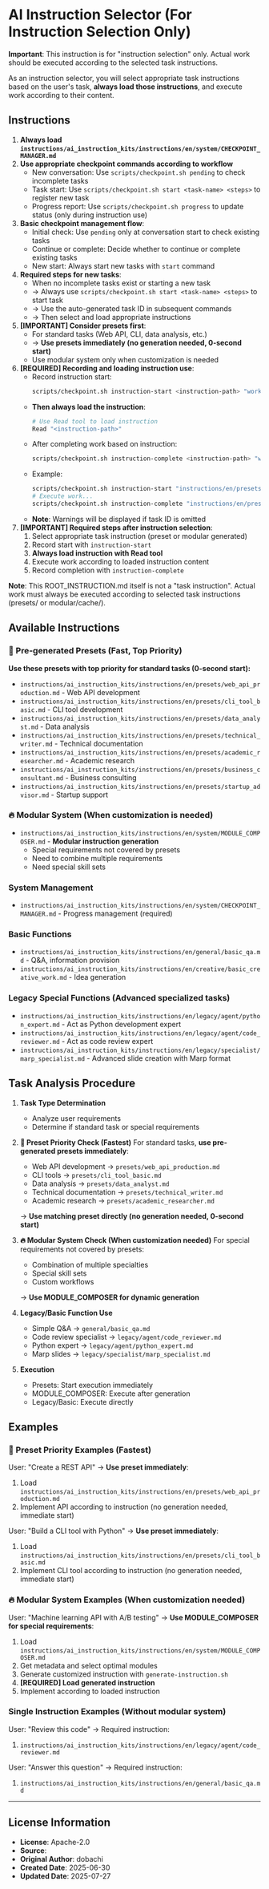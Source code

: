 # AI Instruction Selector (For Instruction Selection Only)

**Important**: This instruction is for "instruction selection" only. Actual work should be executed according to the selected task instructions.

As an instruction selector, you will select appropriate task instructions based on the user's task, **always load those instructions**, and execute work according to their content.

## Instructions

1. **Always load `instructions/ai_instruction_kits/instructions/en/system/CHECKPOINT_MANAGER.md`**
2. **Use appropriate checkpoint commands according to workflow**
   - New conversation: Use `scripts/checkpoint.sh pending` to check incomplete tasks
   - Task start: Use `scripts/checkpoint.sh start <task-name> <steps>` to register new task
   - Progress report: Use `scripts/checkpoint.sh progress` to update status (only during instruction use)
3. **Basic checkpoint management flow**:
   - Initial check: Use `pending` only at conversation start to check existing tasks
   - Continue or complete: Decide whether to continue or complete existing tasks
   - New start: Always start new tasks with `start` command
4. **Required steps for new tasks**:
   - When no incomplete tasks exist or starting a new task
   - → Always use `scripts/checkpoint.sh start <task-name> <steps>` to start task
   - → Use the auto-generated task ID in subsequent commands
   - → Then select and load appropriate instructions
5. **[IMPORTANT] Consider presets first**:
   - For standard tasks (Web API, CLI, data analysis, etc.)
   - → **Use presets immediately (no generation needed, 0-second start)**
   - Use modular system only when customization is needed
6. **[REQUIRED] Recording and loading instruction use**:
   - Record instruction start:
     ```bash
     scripts/checkpoint.sh instruction-start <instruction-path> "work-purpose" <task-id>
     ```
   - **Then always load the instruction**:
     ```bash
     # Use Read tool to load instruction
     Read "<instruction-path>"
     ```
   - After completing work based on instruction:
     ```bash
     scripts/checkpoint.sh instruction-complete <instruction-path> "work-summary" <task-id>
     ```
   - Example:
     ```bash
     scripts/checkpoint.sh instruction-start "instructions/en/presets/web_api_production.md" "REST API development" TASK-123456-abc123
     # Execute work...
     scripts/checkpoint.sh instruction-complete "instructions/en/presets/web_api_production.md" "3 endpoints implemented" TASK-123456-abc123
     ```
   - **Note**: Warnings will be displayed if task ID is omitted
7. **[IMPORTANT] Required steps after instruction selection**:
   1. Select appropriate task instruction (preset or modular generated)
   2. Record start with `instruction-start`
   3. **Always load instruction with Read tool**
   4. Execute work according to loaded instruction content
   5. Record completion with `instruction-complete`

**Note**: This ROOT_INSTRUCTION.md itself is not a "task instruction". Actual work must always be executed according to selected task instructions (presets/ or modular/cache/).

## Available Instructions

### 🎯 Pre-generated Presets (Fast, Top Priority)
**Use these presets with top priority for standard tasks (0-second start):**
- `instructions/ai_instruction_kits/instructions/en/presets/web_api_production.md` - Web API development
- `instructions/ai_instruction_kits/instructions/en/presets/cli_tool_basic.md` - CLI tool development
- `instructions/ai_instruction_kits/instructions/en/presets/data_analyst.md` - Data analysis
- `instructions/ai_instruction_kits/instructions/en/presets/technical_writer.md` - Technical documentation
- `instructions/ai_instruction_kits/instructions/en/presets/academic_researcher.md` - Academic research
- `instructions/ai_instruction_kits/instructions/en/presets/business_consultant.md` - Business consulting
- `instructions/ai_instruction_kits/instructions/en/presets/startup_advisor.md` - Startup support

### 🔥 Modular System (When customization is needed)
- `instructions/ai_instruction_kits/instructions/en/system/MODULE_COMPOSER.md` - **Modular instruction generation**
  - Special requirements not covered by presets
  - Need to combine multiple requirements
  - Need special skill sets

### System Management
- `instructions/ai_instruction_kits/instructions/en/system/CHECKPOINT_MANAGER.md` - Progress management (required)

### Basic Functions
- `instructions/ai_instruction_kits/instructions/en/general/basic_qa.md` - Q&A, information provision
- `instructions/ai_instruction_kits/instructions/en/creative/basic_creative_work.md` - Idea generation

### Legacy Special Functions (Advanced specialized tasks)
- `instructions/ai_instruction_kits/instructions/en/legacy/agent/python_expert.md` - Act as Python development expert
- `instructions/ai_instruction_kits/instructions/en/legacy/agent/code_reviewer.md` - Act as code review expert
- `instructions/ai_instruction_kits/instructions/en/legacy/specialist/marp_specialist.md` - Advanced slide creation with Marp format

## Task Analysis Procedure

1. **Task Type Determination**
   - Analyze user requirements
   - Determine if standard task or special requirements

2. **🎯 Preset Priority Check (Fastest)**
   For standard tasks, **use pre-generated presets immediately**:
   - Web API development → `presets/web_api_production.md`
   - CLI tools → `presets/cli_tool_basic.md`
   - Data analysis → `presets/data_analyst.md`
   - Technical documentation → `presets/technical_writer.md`
   - Academic research → `presets/academic_researcher.md`
   
   → **Use matching preset directly (no generation needed, 0-second start)**

3. **🔥 Modular System Check (When customization needed)**
   For special requirements not covered by presets:
   - Combination of multiple specialties
   - Special skill sets
   - Custom workflows
   
   → **Use MODULE_COMPOSER for dynamic generation**

4. **Legacy/Basic Function Use**
   - Simple Q&A → `general/basic_qa.md`
   - Code review specialist → `legacy/agent/code_reviewer.md`
   - Python expert → `legacy/agent/python_expert.md`
   - Marp slides → `legacy/specialist/marp_specialist.md`

5. **Execution**
   - Presets: Start execution immediately
   - MODULE_COMPOSER: Execute after generation
   - Legacy/Basic: Execute directly

## Examples

### 🎯 Preset Priority Examples (Fastest)
User: "Create a REST API"
→ **Use preset immediately**:
1. Load `instructions/ai_instruction_kits/instructions/en/presets/web_api_production.md`
2. Implement API according to instruction (no generation needed, immediate start)

User: "Build a CLI tool with Python"
→ **Use preset immediately**:
1. Load `instructions/ai_instruction_kits/instructions/en/presets/cli_tool_basic.md`
2. Implement CLI tool according to instruction (no generation needed, immediate start)

### 🔥 Modular System Examples (When customization needed)
User: "Machine learning API with A/B testing"
→ **Use MODULE_COMPOSER for special requirements**:
1. Load `instructions/ai_instruction_kits/instructions/en/system/MODULE_COMPOSER.md`
2. Get metadata and select optimal modules
3. Generate customized instruction with `generate-instruction.sh`
4. **[REQUIRED] Load generated instruction**
5. Implement according to loaded instruction

### Single Instruction Examples (Without modular system)
User: "Review this code"
→ Required instruction:
1. `instructions/ai_instruction_kits/instructions/en/legacy/agent/code_reviewer.md`

User: "Answer this question"
→ Required instruction:
1. `instructions/ai_instruction_kits/instructions/en/general/basic_qa.md`

---
## License Information
- **License**: Apache-2.0
- **Source**: 
- **Original Author**: dobachi
- **Created Date**: 2025-06-30
- **Updated Date**: 2025-07-27